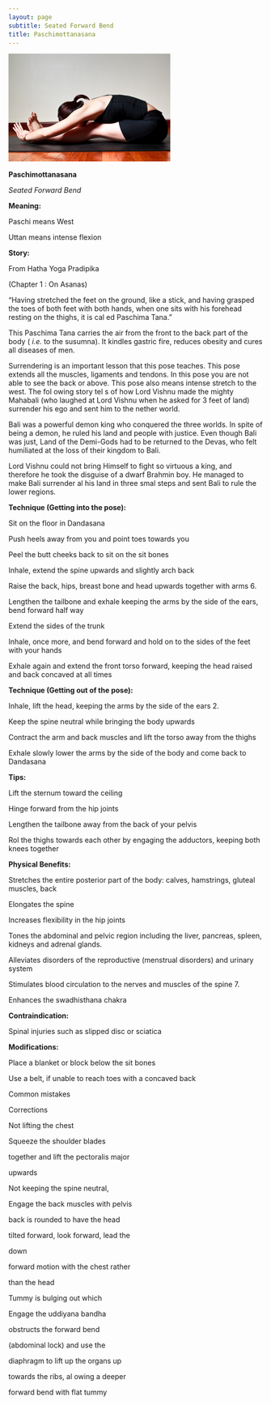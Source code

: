 ```yaml
---
layout: page
subtitle: Seated Forward Bend
title: Paschimottanasana
---
```

  <p class="calibre1 text-center">
   <img class="calibre2" src="../../assets/img/index-73_3.jpg"/>
  </p>
  <p class="calibre1">
  </p>
  <p class="calibre1">
   <b class="calibre3">
    Paschimottanasana
   </b>
  </p>
  <p class="calibre1">
   <i class="calibre4">
    Seated Forward Bend
   </i>
  </p>
  <p class="calibre1">
   <b class="calibre3">
   </b>
  </p>
  <p class="calibre1">
   <b class="calibre3">
    Meaning:
   </b>
  </p>
  <p class="calibre1">
   Paschi means West
  </p>
  <p class="calibre1">
   Uttan means intense flexion
  </p>
  <p class="calibre1">
  </p>
  <p class="calibre1">
   <b class="calibre3">
   </b>
  </p>
  <p class="calibre1">
   <b class="calibre3">
   </b>
  </p>
  <p class="calibre1">
   <b class="calibre3">
    Story:
   </b>
  </p>
  <p class="calibre1">
  </p>
  <p class="calibre1">
   From Hatha Yoga Pradipika
  </p>
  <p class="calibre1">
   (Chapter 1 : On Asanas)
  </p>
  <p class="calibre1">
  </p>
  <p class="calibre1">
   “Having stretched the feet on the ground, like a stick, and having grasped the toes of both feet with both hands, when one sits with his forehead resting on the thighs, it is cal ed Paschima Tana.”
  </p>
  <p class="calibre1">
  </p>
  <p class="calibre1">
   This Paschima Tana carries the air from the front to the back part of the body (
   <i class="calibre4">
    i.e.
   </i>
   to  the  susumna).  It  kindles  gastric  fire,  reduces  obesity  and  cures  all diseases of men.
  </p>
  <p class="calibre1">
  </p>
  <p class="calibre1">
   Surrendering is an important lesson that this pose teaches.  This pose extends all the muscles, ligaments and tendons.  In this pose you are not able to see the  back  or  above.  This  pose  also  means  intense  stretch  to  the  west.    The fol owing  story  tel s  of  how  Lord  Vishnu  made  the  mighty  Mahabali  (who laughed at Lord Vishnu when he asked for 3 feet of land) surrender his ego and sent him to the nether world.
  </p>
  <p class="calibre1">
  </p>
  <p class="calibre1">
   Bali was a powerful demon king who conquered the three worlds. In spite of being a demon, he ruled his land and people with justice. Even though Bali was just,  Land  of  the  Demi-Gods  had  to  be  returned  to  the  Devas,  who  felt humiliated at the loss of their kingdom to Bali.
  </p>
  <p class="calibre1">
  </p>
  <p class="calibre1">
   <a id="p74">
   </a>
  </p>
  <p class="calibre1">
  </p>
  <p class="calibre1">
   Lord Vishnu could not bring Himself to fight so virtuous a king, and therefore he  took  the  disguise  of  a  dwarf  Brahmin  boy.  He  managed  to  make  Bali surrender  al   his  land  in  three  smal   steps  and  sent  Bali  to  rule  the  lower regions.
  </p>
  <p class="calibre1">
  </p>
  <p class="calibre1">
   <b class="calibre3">
    Technique (Getting into the pose):
   </b>
  </p>
  <p class="calibre1">
   Sit on the floor in Dandasana
  </p>
  <p class="calibre1">
   Push heels away from you and point toes towards you
  </p>
  <p class="calibre1">
   Peel the butt cheeks back to sit on the sit bones
  </p>
  <p class="calibre1">
   Inhale, extend the spine upwards and slightly arch back
  </p>
  <p class="calibre1">
   Raise the back, hips, breast bone and head upwards together with arms 6.
  </p>
  <p class="calibre1">
   Lengthen  the  tailbone  and  exhale  keeping  the  arms  by  the side of the ears, bend forward half way
  </p>
  <p class="calibre1">
   Extend the sides of the trunk
  </p>
  <p class="calibre1">
   Inhale, once more, and bend forward and hold on to the sides of the feet with your hands
  </p>
  <p class="calibre1">
   Exhale  again  and  extend  the  front  torso  forward,  keeping  the  head raised and back concaved at all times
  </p>
  <p class="calibre1">
  </p>
  <p class="calibre1">
   <b class="calibre3">
    Technique (Getting out of the pose):
   </b>
  </p>
  <p class="calibre1">
   <b class="calibre3">
   </b>
  </p>
  <p class="calibre1">
   Inhale, lift the head, keeping the arms by the side of the ears 2.
  </p>
  <p class="calibre1">
   Keep the spine neutral while bringing the body upwards
  </p>
  <p class="calibre1">
   Contract  the  arm  and  back  muscles  and  lift  the  torso  away  from  the thighs
  </p>
  <p class="calibre1">
   Exhale slowly lower the arms by the side of the body and come back to Dandasana
  </p>
  <p class="calibre1">
   <b class="calibre3">
   </b>
  </p>
  <p class="calibre1">
   <b class="calibre3">
    Tips:
   </b>
  </p>
  <p class="calibre1">
   Lift the sternum toward the ceiling
  </p>
  <p class="calibre1">
   Hinge forward from the hip joints
  </p>
  <p class="calibre1">
   Lengthen the tailbone away from the back of your pelvis
  </p>
  <p class="calibre1">
   Rol  the thighs towards each other by engaging the adductors, keeping both knees together
  </p>
  <p class="calibre1">
   <b class="calibre3">
   </b>
  </p>
  <p class="calibre1">
   <b class="calibre3">
   </b>
  </p>
  <p class="calibre1">
  </p>
  <p class="calibre1">
   <a id="p75">
   </a>
  </p>
  <p class="calibre1">
  </p>
  <p class="calibre1">
   <b class="calibre3">
    Physical Benefits:
   </b>
  </p>
  <p class="calibre1">
   Stretches  the  entire  posterior  part  of  the  body:  calves,  hamstrings, gluteal muscles, back
  </p>
  <p class="calibre1">
   Elongates the spine
  </p>
  <p class="calibre1">
   Increases flexibility in the hip joints
  </p>
  <p class="calibre1">
   Tones  the  abdominal  and  pelvic  region  including  the  liver,  pancreas, spleen, kidneys and adrenal glands.
  </p>
  <p class="calibre1">
   Alleviates  disorders  of  the  reproductive  (menstrual  disorders)  and urinary system
  </p>
  <p class="calibre1">
   Stimulates blood circulation to the nerves and muscles of the spine 7.
  </p>
  <p class="calibre1">
   Enhances the swadhisthana chakra
  </p>
  <p class="calibre1">
  </p>
  <p class="calibre1">
   <b class="calibre3">
    Contraindication:
   </b>
  </p>
  <p class="calibre1">
   Spinal injuries such as slipped disc or sciatica
  </p>
  <p class="calibre1">
   <b class="calibre3">
   </b>
  </p>
  <p class="calibre1">
   <b class="calibre3">
    Modifications:
   </b>
  </p>
  <p class="calibre1">
   Place a blanket or block below the sit bones
  </p>
  <p class="calibre1">
  </p>
  <p class="calibre1">
   Use a belt, if unable to reach toes with a concaved back
  </p>
  <p class="calibre1">
   <b class="calibre3">
   </b>
  </p>
  <p class="calibre1">
   Common mistakes
  </p>
  <p class="calibre1">
   Corrections
  </p>
  <p class="calibre1">
   Not lifting the chest
  </p>
  <p class="calibre1">
   Squeeze the shoulder blades
  </p>
  <p class="calibre1">
   together and lift the pectoralis major
  </p>
  <p class="calibre1">
   upwards
  </p>
  <p class="calibre1">
   Not keeping the spine neutral,
  </p>
  <p class="calibre1">
   Engage the back muscles with pelvis
  </p>
  <p class="calibre1">
   back is rounded to have the head
  </p>
  <p class="calibre1">
   tilted forward, look forward, lead the
  </p>
  <p class="calibre1">
   down
  </p>
  <p class="calibre1">
   forward motion with the chest rather
  </p>
  <p class="calibre1">
   than the head
  </p>
  <p class="calibre1">
   Tummy is bulging out which
  </p>
  <p class="calibre1">
   Engage the uddiyana bandha
  </p>
  <p class="calibre1">
   obstructs the forward bend
  </p>
  <p class="calibre1">
   (abdominal lock) and use the
  </p>
  <p class="calibre1">
   diaphragm to lift up the organs up
  </p>
  <p class="calibre1">
   towards the ribs, al owing a deeper
  </p>
  <p class="calibre1">
   forward bend with flat tummy
  </p>
  <p class="calibre1">
  </p>
  <p class="calibre1">
   <a id="p76">
   </a>
  </p>
  <p class="calibre1">
  </p>
